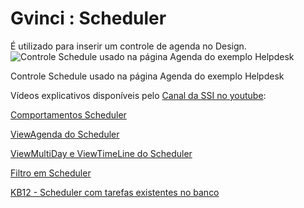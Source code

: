 # Gvinci : Scheduler

É utilizado para inserir um controle de agenda no Design.![Controle Schedule usado na p&#xE1;gina Agenda do exemplo Helpdesk](http://www.gvinci.com.br/manual/schedule2gv5.zoom60.png)

Controle Schedule usado na página Agenda do exemplo Helpdesk

Vídeos explicativos disponíveis pelo [Canal da SSI no youtube](https://www.youtube.com/user/SSITecnologia):

[Comportamentos Scheduler](https://www.youtube.com/watch?v=OL9zwvCX32g)

[ViewAgenda do Scheduler](https://www.youtube.com/watch?v=FEM11eBWO4c)

[ViewMultiDay e ViewTimeLine do Scheduler](https://www.youtube.com/watch?v=jFnchYAgh0I)

[Filtro em Scheduler](https://www.youtube.com/watch?v=9WSyo8aAEpM)

[KB12 - Scheduler com tarefas existentes no banco](https://www.youtube.com/watch?v=KYYQqbKVO1I)

